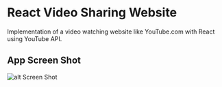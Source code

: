 # React Video Sharing Website

Implementation of a video watching website like YouTube.com with React using YouTube API.

## App Screen Shot
![alt Screen Shot](https://github.com/imahsa/react-video-watching-project/blob/master/AppScreenshot.png)

